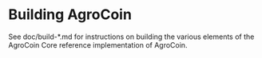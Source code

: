 Building AgroCoin
================

See doc/build-*.md for instructions on building the various
elements of the AgroCoin Core reference implementation of AgroCoin.
